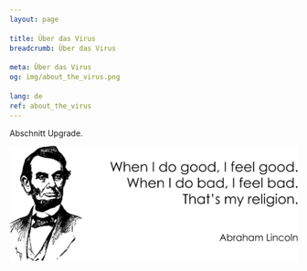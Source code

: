 ```yaml
---
layout: page

title: Über das Virus
breadcrumb: Über das Virus

meta: Über das Virus
og: img/about_the_virus.png

lang: de
ref: about_the_virus
---
```


Abschnitt Upgrade.  

<a data-fancybox="gallery" href="/img/about_the_virus/Lincoln.png"><img src="/img/about_the_virus/Lincoln.png" alt=""></a>
